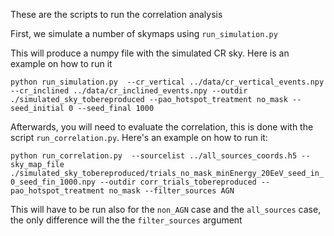 These are the scripts to run the correlation analysis

First, we simulate a number of skymaps using `run_simulation.py`

This will produce a numpy file with the simulated CR sky. Here is an example on how to run it

```python run_simulation.py  --cr_vertical ../data/cr_vertical_events.npy --cr_inclined ../data/cr_inclined_events.npy --outdir ./simulated_sky_tobereproduced --pao_hotspot_treatment no_mask --seed_initial 0 --seed_final 1000  ```

Afterwards, you will need to evaluate the correlation, this is done with the script `run_correlation.py`. Here's an example on how to run it:

```python run_correlation.py  --sourcelist ../all_sources_coords.h5 --sky_map_file ./simulated_sky_tobereproduced/trials_no_mask_minEnergy_20EeV_seed_in_0_seed_fin_1000.npy --outdir corr_trials_tobereproduced --pao_hotspot_treatment no_mask --filter_sources AGN```

This will have to be run also for the `non_AGN` case and the `all_sources` case, the only difference will the the `filter_sources` argument

